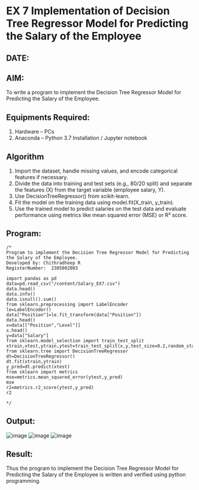 # EX 7 Implementation of Decision Tree Regressor Model for Predicting the Salary of the Employee
## DATE:
## AIM:
To write a program to implement the Decision Tree Regressor Model for Predicting the Salary of the Employee.

## Equipments Required:
1. Hardware – PCs
2. Anaconda – Python 3.7 Installation / Jupyter notebook

## Algorithm
1. Import the dataset, handle missing values, and encode categorical features if necessary.
2. Divide the data into training and test sets (e.g., 80/20 split) and separate the features (X) from the target variable (employee salary, Y).
3. Use DecisionTreeRegressor() from scikit-learn.
4. Fit the model on the training data using model.fit(X_train, y_train).
5. Use the trained model to predict salaries on the test data and evaluate performance using metrics like mean squared error (MSE) or R² score.

## Program:
```
/*
Program to implement the Decision Tree Regressor Model for Predicting the Salary of the Employee.
Developed by: Chithradheep R
RegisterNumber:  2305002003

import pandas as pd
data=pd.read_csv("/content/Salary_EX7.csv")
data.head()
data.info()
data.isnull().sum()
from sklearn.preprocessing import LabelEncoder
le=LabelEncoder()
data["Position"]=le.fit_transform(data["Position"])
data.head()
x=data[["Position","Level"]]
x.head()
y=data["Salary"]
from sklearn.model_selection import train_test_split
xtrain,xtest,ytrain,ytest=train_test_split(x,y,test_size=0.2,random_state=2)
from sklearn.tree import DecisionTreeRegressor
dt=DecisionTreeRegressor()
dt.fit(xtrain,ytrain)
y_pred=dt.predict(xtest)
from sklearn import metrics
mse=metrics.mean_squared_error(ytest,y_pred)
mse
r2=metrics.r2_score(ytest,y_pred)
r2

*/
```

## Output:

![image](https://github.com/user-attachments/assets/cb77a1ad-e9b2-46dc-9640-955dea624a93)
![image](https://github.com/user-attachments/assets/64b99e5f-326d-40ee-9d60-31a64e672af7)
![image](https://github.com/user-attachments/assets/c3d545b6-e940-46ca-87e2-248711ffc2d4)



## Result:
Thus the program to implement the Decision Tree Regressor Model for Predicting the Salary of the Employee is written and verified using python programming.
